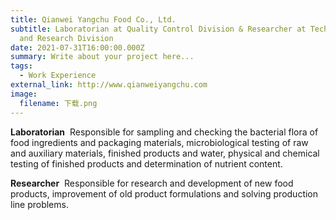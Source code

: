 ```yaml
---
title: Qianwei Yangchu Food Co., Ltd.
subtitle: Laboratorian at Quality Control Division & Researcher at Technology
  and Research Division
date: 2021-07-31T16:00:00.000Z
summary: Write about your project here...
tags:
  - Work Experience
external_link: http://www.qianweiyangchu.com
image:
  filename: 下载.png
---
```

**Laboratorian** 
Responsible for sampling and checking the bacterial flora of food ingredients and packaging materials, microbiological testing of raw and auxiliary materials, finished products and water, physical and chemical testing of finished products and determination of nutrient content.

**Researcher** 
Responsible for research and development of new food products, improvement of old product formulations and solving production line problems.